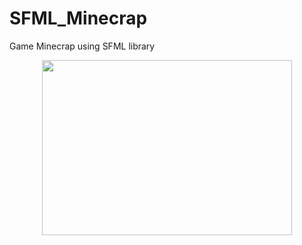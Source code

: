 # SFML_Minecrap
Game Minecrap using SFML library

</div>
<div align="center" dir="auto">
<img align="center" width=400 src="https://giphy.com/embed/nFSYvGDz5YrtvHDkTB" width="480" height="280" frameBorder="0" class="giphy-embed" allowFullScreen>
</div>

